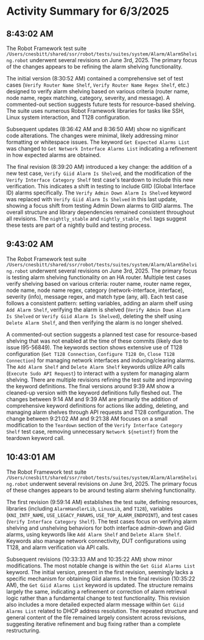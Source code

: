 # Activity Summary for 6/3/2025

## 8:43:02 AM
The Robot Framework test suite `/Users/cnesbitt/shared/ssr/robot/tests/suites/system/Alarm/AlarmShelving.robot` underwent several revisions on June 3rd, 2025.  The primary focus of the changes appears to be refining the alarm shelving functionality.

The initial version (8:30:52 AM) contained a comprehensive set of test cases (`Verify Router Name Shelf`, `Verify Router Name Regex Shelf`, etc.) designed to verify alarm shelving based on various criteria (router name, node name, regex matching, category, severity, and message).  A commented-out section suggests future tests for resource-based shelving. The suite uses numerous Robot Framework libraries for tasks like SSH, Linux system interaction, and T128 configuration.

Subsequent updates (8:36:42 AM and 8:36:50 AM) show no significant code alterations.  The changes were minimal, likely addressing minor formatting or whitespace issues. The keyword `Get Expected Alarms List` was changed to `Get Network Interface Alarms List` indicating a refinement in how expected alarms are obtained.

The final revision (8:39:20 AM) introduced a key change: the addition of a new test case, `Verify Giid Alarm Is Shelved`, and the modification of the `Verify Interface Category Shelf` test case's teardown to include this new verification.  This indicates a shift in testing to include GIID (Global Interface ID) alarms specifically. The `Verify Admin Down Alarm Is Shelved` keyword was replaced with `Verify Giid Alarm Is Shelved`  in this last update, showing a focus shift from testing Admin Down alarms to GIID alarms.  The overall structure and library dependencies remained consistent throughout all revisions.  The `nightly_stable` and `nightly_stable_rhel` tags suggest these tests are part of a nightly build and testing process.


## 9:43:02 AM
The Robot Framework test suite `/Users/cnesbitt/shared/ssr/robot/tests/suites/system/Alarm/AlarmShelving.robot` underwent several revisions on June 3rd, 2025.  The primary focus is testing alarm shelving functionality on an HA router.  Multiple test cases verify shelving based on various criteria: router name, router name regex, node name, node name regex, category (network-interface, interface), severity (info), message regex, and match type (any, all).  Each test case follows a consistent pattern: setting variables, adding an alarm shelf using `Add Alarm Shelf`, verifying the alarm is shelved (`Verify Admin Down Alarm Is Shelved` or `Verify Giid Alarm Is Shelved`), deleting the shelf using `Delete Alarm Shelf`, and then verifying the alarm is no longer shelved.

A commented-out section suggests a planned test case for resource-based shelving that was not enabled at the time of these commits (likely due to issue I95-56849).  The keywords section shows extensive use of T128 configuration (`Get T128 Connection`, `Configure T128 On`, `Close T128 Connection`) for managing network interfaces and inducing/clearing alarms.  The `Add Alarm Shelf` and `Delete Alarm Shelf` keywords utilize API calls (`Execute Sudo API Request`) to interact with a system for managing alarm shelving.  There are multiple revisions refining the test suite and improving the keyword definitions.  The final versions around 9:39 AM show a cleaned-up version with the keyword definitions fully fleshed out.  The changes between 9:14 AM and 9:39 AM are primarily the addition of comprehensive keyword definitions for actions like adding, deleting, and managing alarm shelves through API requests and T128 configuration.  The change between 9:21:02 AM and 9:21:38 AM focuses on a small modification to the `Teardown` section of the `Verify Interface Category Shelf` test case, removing unnecessary `Network ${netintf}` from the teardown keyword call.


## 10:43:01 AM
The Robot Framework test suite `/Users/cnesbitt/shared/ssr/robot/tests/suites/system/Alarm/AlarmShelving.robot` underwent several revisions on June 3rd, 2025.  The primary focus of these changes appears to be around testing alarm shelving functionality.

The first revision (9:59:14 AM) establishes the test suite, defining resources, libraries (including `AlarmHandlerLib`, `LinuxLib`, and `T128`), variables (`KNI_INTF_NAME`, `USE_LEGACY_PARAMS`, `USE_TOP_ALARM_ENDPOINT`), and test cases (`Verify Interface Category Shelf`). The test cases focus on verifying alarm shelving and unshelving behaviors for both interface admin-down and Giid alarms, using keywords like `Add Alarm Shelf` and `Delete Alarm Shelf`.  Keywords also manage network connectivity, DUT configurations using T128, and alarm verification via API calls.


Subsequent revisions (10:33:33 AM and 10:35:22 AM) show minor modifications. The most notable change is within the `Get Giid Alarms List` keyword.  The initial version, present in the first revision, seemingly lacks a specific mechanism for obtaining Giid alarms. In the final revision (10:35:22 AM), the `Get Giid Alarms List` keyword is updated.  The structure remains largely the same, indicating a refinement or correction of alarm retrieval logic rather than a fundamental change to test functionality. This revision also includes a more detailed expected alarm message within `Get Giid Alarms List` related to DHCP address resolution. The repeated structure and general content of the file remained largely consistent across revisions, suggesting iterative refinement and bug fixing rather than a complete restructuring.
